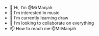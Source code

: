 - 👋 Hi, I’m @MrManjah
- 👀 I’m interested in music
- 🌱 I’m currently learning draw
- 💞️ I’m looking to collaborate on everything
- 📫 How to reach me @MrManjah

<!---
MrManjah/MrManjah is a ✨ special ✨ repository because its `README.md` (this file) appears on your GitHub profile.
You can click the Preview link to take a look at your changes.
--->
